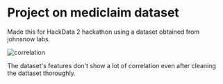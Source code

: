 # Project on mediclaim dataset 

Made this for HackData 2 hackathon using a dataset obtained from johnsnow labs.

![correlation](https://user-images.githubusercontent.com/22034866/36349638-f09e7934-14b0-11e8-9e0d-4551d1f9d623.png)

The dataset's features don't show a lot of correlation even after cleaning the dattaset thoroughly.

